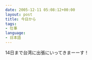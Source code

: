 ```yaml
---
date: 2005-12-11 05:08:12+00:00
layout: post
title: 今日から
tags:
- 仕事
language:
- 日本語
---
```


14日まで台湾に出張にいってきまーーす！
